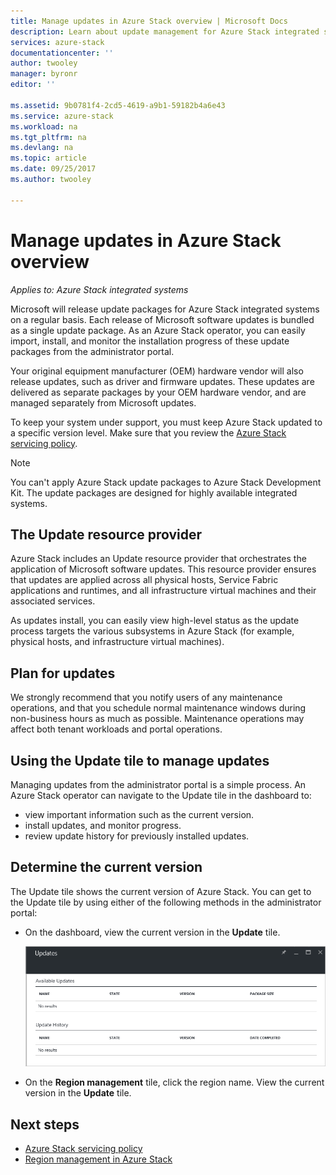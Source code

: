 ```yaml
---
title: Manage updates in Azure Stack overview | Microsoft Docs
description: Learn about update management for Azure Stack integrated systems.
services: azure-stack
documentationcenter: ''
author: twooley
manager: byronr
editor: ''

ms.assetid: 9b0781f4-2cd5-4619-a9b1-59182b4a6e43
ms.service: azure-stack
ms.workload: na
ms.tgt_pltfrm: na
ms.devlang: na
ms.topic: article
ms.date: 09/25/2017
ms.author: twooley

---
```

# Manage updates in Azure Stack overview

*Applies to: Azure Stack integrated systems*

Microsoft will release update packages for Azure Stack integrated systems on a regular basis. Each release of Microsoft software updates is bundled as a single update package. As an Azure Stack operator, you can easily import, install, and monitor the installation progress of these update packages from the administrator portal. 

Your original equipment manufacturer (OEM) hardware vendor will also release updates, such as driver and firmware updates. These updates are delivered as separate packages by your OEM hardware vendor, and are managed separately from Microsoft updates.

To keep your system under support, you must keep Azure Stack updated to a specific version level. Make sure that you review the [Azure Stack servicing policy](azure-stack-servicing-policy.md).

> [!NOTE]
> You can't apply Azure Stack update packages to Azure Stack Development Kit. The update packages are designed for highly available integrated systems.

## The Update resource provider

Azure Stack includes an Update resource provider that orchestrates the application of Microsoft software updates. This resource provider ensures that updates are applied across all physical hosts, Service Fabric applications and runtimes, and all infrastructure virtual machines and their associated services.

As updates install, you can easily view high-level status as the update process targets the various subsystems in Azure Stack (for example, physical hosts, and infrastructure virtual machines).

## Plan for updates

We strongly recommend that you notify users of any maintenance operations, and that you schedule normal maintenance windows during non-business hours as much as possible. Maintenance operations may affect both tenant workloads and portal operations.

## Using the Update tile to manage updates
Managing updates from the administrator portal is a simple process. An Azure Stack operator can navigate to the Update tile in the dashboard to:

- view important information such as the current version.
- install updates, and monitor progress.
- review update history for previously installed updates.
 
## Determine the current version

The Update tile shows the current version of Azure Stack. You can get to the Update tile by using either of the following methods in the administrator portal:

- On the dashboard, view the current version in the **Update** tile.
 
   ![Updates tile on default dashboard](./media/azure-stack-updates/image1.png)
 
- On the **Region management** tile, click the region name. View the current version in the **Update** tile.

## Next steps

- [Azure Stack servicing policy](azure-stack-servicing-policy.md) 
- [Region management in Azure Stack](azure-stack-region-management.md)     


